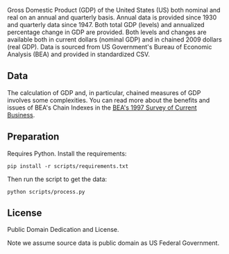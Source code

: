 Gross Domestic Product (GDP) of the United States (US) both nominal and real on
an annual and quarterly basis. Annual data is provided since 1930 and quarterly
data since 1947. Both total GDP (levels) and annualized percentage change in
GDP are provided. Both levels and changes are available both in current dollars
(nominal GDP) and in chained 2009 dollars (real GDP). Data is sourced from US
Government's Bureau of Economic Analysis (BEA) and provided in standardized
CSV.

## Data

The calculation of GDP and, in particular, chained measures of GDP involves
some complexities. You can read more about the benefits and issues of BEA's
Chain Indexes in the [BEA's 1997 Survey of Current Business][bea-1997].

[bea-1997]: http://www2.econ.iastate.edu/classes/econ302/vandewetering/BEA.html

## Preparation

Requires Python. Install the requirements:

    pip install -r scripts/requirements.txt

Then run the script to get the data:

    python scripts/process.py

## License

Public Domain Dedication and License.

Note we assume source data is public domain as US Federal Government.

